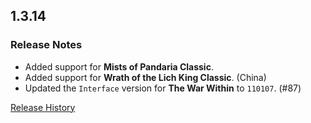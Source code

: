 ## 1.3.14

### Release Notes

- Added support for **Mists of Pandaria Classic**.
- Added support for **Wrath of the Lich King Classic**. (China)
- Updated the `Interface` version for **The War Within** to `110107`. (#87)

[Release History](https://github.com/SFX-WoW/AceGUI-3.0_SFX-Widgets/wiki/History)
